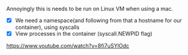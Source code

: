 Annoyingly this is needs to be run on Linux VM when using a mac.

- [x] We need a namespace(and following from that a hostname for our container), using syscalls
- [x] View processes in the container (syscall.NEWPID flag)

https://www.youtube.com/watch?v=8fi7uSYlOdc
